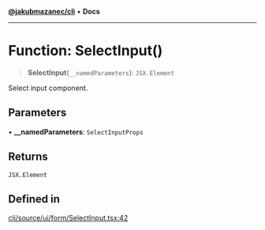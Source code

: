[**@jakubmazanec/cli**](../README.md) • **Docs**

---

# Function: SelectInput()

> **SelectInput**(`__namedParameters`): `JSX.Element`

Select input component.

## Parameters

• **\_\_namedParameters**: `SelectInputProps`

## Returns

`JSX.Element`

## Defined in

[cli/source/ui/form/SelectInput.tsx:42](https://github.com/jakubmazanec/tools/blob/e8e1a063ee4a3ba5413ab6c19f760853c220a8ce/packages/cli/source/ui/form/SelectInput.tsx#L42)
